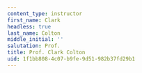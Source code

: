 ```yaml
---
content_type: instructor
first_name: Clark
headless: true
last_name: Colton
middle_initial: ''
salutation: Prof.
title: Prof. Clark Colton
uid: 1f1bb808-4c07-b9fe-9d51-982b37fd29b1
---
```

